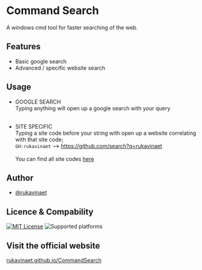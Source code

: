
# Command Search
A windows cmd tool for faster searching of the web.

## Features
- Basic google search
- Advanced / specific website search
  
## Usage
* GOOGLE SEARCH<br>
  Typing anything will open up a google search with your query<br><br>

* SITE SPECIFIC<br>
  Typing a site code before your string with open up a website correlating with that site code;<br>
  <code>GH:rukavinaet</code> --> https://github.com/search?q=rukavinaet<br><br>
  You can find all site codes [here](sites.md)
## Author
- [@rukavinaet](https://www.github.com/rukavinaet)


## Licence & Compability
[![MIT License](https://img.shields.io/github/license/rukavinaet/CommandSearch?style=for-the-badge)](https://choosealicense.com/licenses/mit/)
![Supported platforms](https://img.shields.io/badge/Platform-Win7%2C%20Win8%2C%20Win10%2C%20Win11-blue?style=for-the-badge)


## Visit the official website
[rukavinaet.github.io/CommandSearch](rukavinaet.github.io/CommandSearch)
